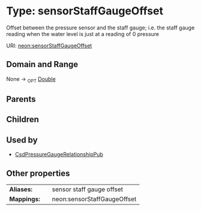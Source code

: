 
# Type: sensorStaffGaugeOffset


Offset between the pressure sensor and the staff gauge; i.e. the staff gauge reading when the water level is just at a reading of 0 pressure

URI: [neon:sensorStaffGaugeOffset](https://data.neonscience.org/sensorStaffGaugeOffset)


## Domain and Range

None ->  <sub>OPT</sub> [Double](types/Double.md)

## Parents


## Children


## Used by

 * [CsdPressureGaugeRelationshipPub](CsdPressureGaugeRelationshipPub.md)

## Other properties

|  |  |  |
| --- | --- | --- |
| **Aliases:** | | sensor staff gauge offset |
| **Mappings:** | | neon:sensorStaffGaugeOffset |

